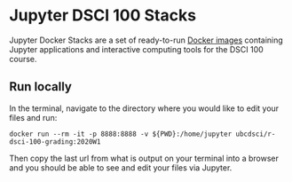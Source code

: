 # Jupyter DSCI 100 Stacks

Jupyter Docker Stacks are a set of ready-to-run [Docker images](https://hub.docker.com/u/jupyter) containing Jupyter applications and interactive computing tools for the DSCI 100 course.

## Run locally

In the terminal, navigate to the directory where you would like to edit your files and run:

```
docker run --rm -it -p 8888:8888 -v ${PWD}:/home/jupyter ubcdsci/r-dsci-100-grading:2020W1
```

Then copy the last url from what is output on your terminal into a browser and you should be able to see and edit your files via Jupyter.


